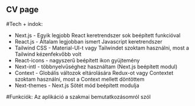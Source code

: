 ## CV page

#Tech + indok: 
- Next.js - Egyik legjobb React keretrendszer sok beépített funkcióval
- React.js - Általam legjobban ismert Javascript keretrendszer
- Tailwind CSS - Material-UI-t vagy Tailwindet szoktam használni, most a Tailwind kézenfekvőbb volt
- React-icons - nagyszerű beépített ikon gyüjtemény
- Next-intl - többnyelvűséghez használtam (Next.js beépített modul)
- Context - Globális változok eltárolására Redux-ot vagy Contextet szoktam használni, most a Context mellett döntöttem
- Next-themes - Next.js Sötét mód beépített modulja

#Funkciók:
Az aplikáció a szakmai bemutatkozásomról szól

